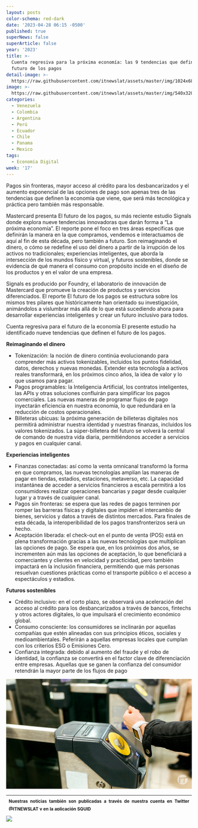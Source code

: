 ```yaml
---
layout: posts
color-schema: red-dark
date: '2023-04-28 06:15 -0500'
published: true
superNews: false
superArticle: false
year: '2023'
title: >-
  Cuenta regresiva para la próxima economía: las 9 tendencias que definen  el
  futuro de los pagos 
detail-image: >-
  https://raw.githubusercontent.com/itnewslat/assets/master/img/1024x680/acceso-al-metro-g.jpg
image: >-
  https://raw.githubusercontent.com/itnewslat/assets/master/img/540x320/acceso-al-metro-p.jpg
categories:
  - Venezuela
  - Colombia
  - Argentina
  - Perú
  - Ecuador
  - Chile
  - Panama
  - Mexico
tags:
  - Economía Digital
week: '17'
---
```

Pagos sin fronteras, mayor acceso al crédito para los desbancarizados y el aumento exponencial de las opciones de pago son apenas tres de las tendencias que definen la economía que viene, que será más tecnológica y práctica pero también más responsable. 

Mastercard presenta El futuro de los pagos, su más reciente estudio Signals donde explora nueve tendencias innovadoras que darán forma a “La próxima economía”. El reporte pone el foco en tres áreas específicas que definirán la manera en la que compramos, vendemos e interactuamos de aquí al fin de esta década, pero también a futuro. Son reimaginando el dinero, o cómo se redefine el uso del dinero a partir de la irrupción de los activos no tradicionales; experiencias inteligentes, que aborda la intersección de los mundos físico y virtual, y futuros sostenibles, donde se evidencia de qué manera el consumo con propósito incide en el diseño de los productos y en el valor de una empresa.

Signals es producido por Foundry, el laboratorio de innovación de Mastercard que promueve la creación de productos y servicios diferenciados. El reporte El futuro de los pagos se estructura sobre los mismos tres pilares que históricamente han orientado su investigación, animándolos a vislumbrar más allá de lo que está sucediendo ahora para desarrollar experiencias inteligentes y crear un futuro inclusivo para todos. 

Cuenta regresiva para el futuro de la economía
El presente estudio ha identificado nueve tendencias que definen el futuro de los pagos.

**Reimaginando el dinero**

- Tokenización: la noción de dinero continúa evolucionando para comprender más activos tokenizables, incluidos los puntos fidelidad, datos, derechos y nuevas monedas. Extender esta tecnología a activos reales transformará, en los próximos cinco años, la idea de valor y lo que usamos para pagar.
- Pagos programables: la Inteligencia Artificial, los contratos inteligentes, las APIs y otras soluciones confluirán para simplificar los pagos comerciales. Las nuevas maneras de programar flujos de pago inyectarán eficiencia en nuestra economía, lo que redundará en la reducción de costos operacionales. 
- Billeteras ubicuas: la próxima generación de billeteras digitales nos permitirá administrar nuestra identidad y nuestras finanzas, incluidos los valores tokenizados. La súper-billetera del futuro se volverá la central de comando de nuestra vida diaria, permitiéndonos acceder a servicios y pagos en cualquier canal.

**Experiencias inteligentes**

- Finanzas conectadas: así como la venta omnicanal transformó la forma en que compramos, las nuevas tecnologías amplían las maneras de pagar en tiendas, estadios, estaciones, metaverso, etc. La capacidad instantánea de acceder a servicios financieros a escala permitirá a los consumidores realizar operaciones bancarias y pagar desde cualquier lugar y a través de cualquier canal.
- Pagos sin fronteras: se espera que las redes de pagos terminen por romper las barreras físicas y digitales que impiden el intercambio de bienes, servicios y datos a través de distintos mercados. Para finales de esta década, la interoperibilidad de los pagos transfronterizos será un hecho.
- Aceptación liberada: el check-out en el punto de venta (POS) está en plena transformación gracias a las nuevas tecnologías que multiplican las opciones de pago. Se espera que, en los próximos dos años, se incrementen aún más las opciones de aceptación, lo que beneficiará a comerciantes y clientes en velocidad y practicidad, pero también impactará en la inclusión financiera, permitiendo que más personas resuelvan cuestiones prácticas como el transporte público o el acceso a espectáculos y estadios.


**Futuros sostenibles**

- Crédito inclusivo: en el corto plazo, se observará una aceleración del acceso al crédito para los desbancarizados a través de bancos, fintechs y otros actores digitales, lo que impulsará el crecimiento económico global.
- Consumo consciente: los consumidores se inclinarán por aquellas compañías que estén alineadas con sus principios éticos, sociales y medioambientales. Peferirán a aquellas  empresas locales que cumplan con los criterios ESG o Emisiones Cero. 
- Confianza integrada: debido al aumento del fraude y el robo de identidad, la confianza se convertirá en el factor clave de diferenciación entre empresas. Aquellas que se ganen la confianza del consumidor retendrán la mayor parte de los flujos de pago

![](https://raw.githubusercontent.com/itnewslat/assets/master/img/540x320/acceso-al-metro-p.jpg)

<table style="height: 42px;" width="569">
<tbody>
<tr>
<td style="text-align: justify;"><sub><strong>Nuestras noticias también son publicadas a través de nuestra cuenta en Twitter <a href="https://twitter.com/itnewslat?lang=es">@ITNEWSLAT</a> y en la aplicación <a href="https://squidapp.co/en/">SQUID</a></strong></sub></td>
</tr>
</tbody>
</table>
<img src="https://tracker.metricool.com/c3po.jpg?hash=56f88a41e39ab42c063cc51676587a04"/>
